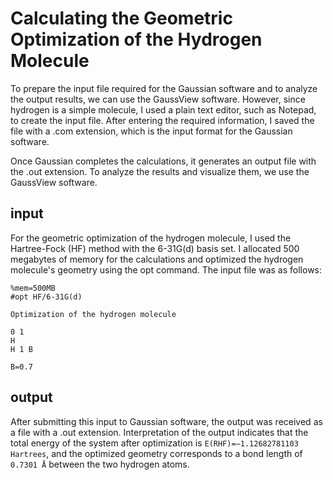 # Calculating the Geometric Optimization of the Hydrogen Molecule
To prepare the input file required for the Gaussian software and to analyze the output results, we can use the GaussView software. However, since hydrogen is a simple molecule, I used a plain text editor, such as Notepad, to create the input file. After entering the required information, I saved the file with a .com extension, which is the input format for the Gaussian software.

Once Gaussian completes the calculations, it generates an output file with the .out extension. To analyze the results and visualize them, we use the GaussView software.

## input
For the geometric optimization of the hydrogen molecule, I used the Hartree-Fock (HF) method with the 6-31G(d) basis set. I allocated 500 megabytes of memory for the calculations and optimized the hydrogen molecule's geometry using the opt command. The input file was as follows:
```
%mem=500MB
#opt HF/6-31G(d)

Optimization of the hydrogen molecule

0 1
H
H 1 B

B=0.7
```
## output
After submitting this input to Gaussian software, the output was 
received as a file with a .out extension. Interpretation of the output 
indicates that the total energy of the system after optimization is 
``` E(RHF)=−1.12682781103 Hartrees ```, and the optimized geometry 
corresponds to a bond length of ``` 0.7301 Å ``` between the two hydrogen 
atoms.

